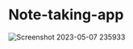 # Note-taking-app

![Screenshot 2023-05-07 235933](https://user-images.githubusercontent.com/50834895/236706792-e825c22e-56b1-4189-9bb0-4b66352709ab.png)
